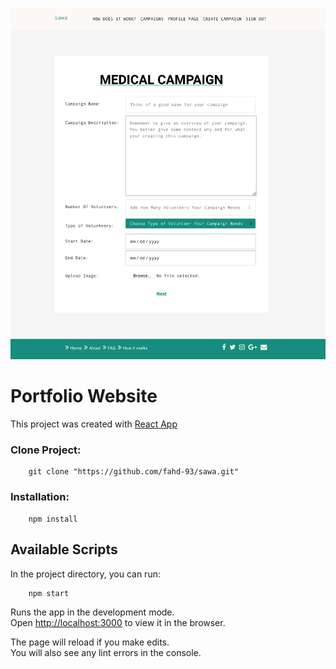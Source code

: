 ![Sawa Project]( public/sawa.png )

# Portfolio Website
This project was created with [ React App](https://github.com/facebook/create-react-app)

### Clone Project:
```
    git clone "https://github.com/fahd-93/sawa.git"
```

### Installation:
```
    npm install
```

## Available Scripts

In the project directory, you can run:

```
    npm start
```

Runs the app in the development mode.<br>
Open [http://localhost:3000](http://localhost:3000) to view it in the browser.

The page will reload if you make edits.<br>
You will also see any lint errors in the console.